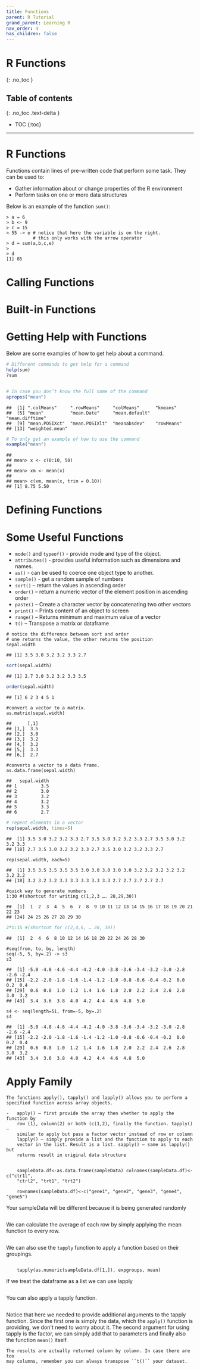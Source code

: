 ```yaml
---
title: Functions
parent: R Tutorial
grand_parent: Learning R
nav_order: 4
has_children: false
---
```


# R Functions
{: .no_toc }


## Table of contents
{: .no_toc .text-delta }

- TOC
{:toc}

---

# R Functions

Functions contain lines of pre-written code that perform some task. They can be used to:
- Gather information about or change properties of the R environment
- Perform tasks on one or more data structures

Below is an example of the function `sum()`:

```
> a = 6
> b <- 9
> c = 15
> 55 -> e # notice that here the variable is on the right.
          # this only works with the arrow operator
> d = sum(a,b,c,e)
>
> d
[1] 85
```

# Calling Functions


# Built-in Functions


# Getting Help with Functions

Below are some examples of how to get help about a command.

``` r
# Different commands to get help for a command
help(sum)
?sum


# In case you don’t know the full name of the command
apropos("mean")
```

    ##  [1] ".colMeans"     ".rowMeans"     "colMeans"      "kmeans"       
    ##  [5] "mean"          "mean.Date"     "mean.default"  "mean.difftime"
    ##  [9] "mean.POSIXct"  "mean.POSIXlt"  "meanabsdev"    "rowMeans"     
    ## [13] "weighted.mean"

``` r
# To only get an example of how to use the command
example("mean")
```

    ##
    ## mean> x <- c(0:10, 50)
    ##
    ## mean> xm <- mean(x)
    ##
    ## mean> c(xm, mean(x, trim = 0.10))
    ## [1] 8.75 5.50


# Defining Functions


# Some Useful Functions


-   `mode()` and `typeof()` - provide mode and type of the object.
-   `attributes()` - provides useful information such as dimensions and names.
-   `as()` - can be used to coerce one object type to another.
-   `sample()` - get a random sample of numbers
-   `sort()` – return the values in ascending order
-   `order()` – return a numeric vector of the element position in ascending order
-   `paste()` – Create a character vector by concatenating two other vectors
-   `print()` – Prints content of an object to screen
-   `range()` – Returns minimum and maximum value of a vector
-   `t()` – Transpose a matrix or dataframe


```{r}
# notice the difference between sort and order
# one returns the value, the other returns the position
sepal.width
```

    ## [1] 3.5 3.0 3.2 3.2 3.3 2.7

``` r
sort(sepal.width)
```

    ## [1] 2.7 3.0 3.2 3.2 3.3 3.5

``` r
order(sepal.width)           
```

    ## [1] 6 2 3 4 5 1

```{r}
#convert a vector to a matrix.
as.matrix(sepal.width)
```

    ##      [,1]
    ## [1,]  3.5
    ## [2,]  3.0
    ## [3,]  3.2
    ## [4,]  3.2
    ## [5,]  3.3
    ## [6,]  2.7

```{r}
#converts a vector to a data frame.
as.data.frame(sepal.width)
```

    ##   sepal.width
    ## 1         3.5
    ## 2         3.0
    ## 3         3.2
    ## 4         3.2
    ## 5         3.3
    ## 6         2.7

``` r
# repeat elements in a vector
rep(sepal.width, times=5)
```

    ##  [1] 3.5 3.0 3.2 3.2 3.3 2.7 3.5 3.0 3.2 3.2 3.3 2.7 3.5 3.0 3.2 3.2 3.3
    ## [18] 2.7 3.5 3.0 3.2 3.2 3.3 2.7 3.5 3.0 3.2 3.2 3.3 2.7

```{r}
rep(sepal.width, each=5)
```

    ##  [1] 3.5 3.5 3.5 3.5 3.5 3.0 3.0 3.0 3.0 3.0 3.2 3.2 3.2 3.2 3.2 3.2 3.2
    ## [18] 3.2 3.2 3.2 3.3 3.3 3.3 3.3 3.3 2.7 2.7 2.7 2.7 2.7

```{r}
#quick way to generate numbers
1:30 #(shortcut for writing c(1,2,3 …. 28,29,30))
```

    ##  [1]  1  2  3  4  5  6  7  8  9 10 11 12 13 14 15 16 17 18 19 20 21 22 23
    ## [24] 24 25 26 27 28 29 30

``` r
2*1:15 #(shortcut for c(2,4,6, … 28, 30))
```

    ##  [1]  2  4  6  8 10 12 14 16 18 20 22 24 26 28 30

```{r}
#seq(from, to, by, length)
seq(-5, 5, by=.2) -> s3
s3
```

    ##  [1] -5.0 -4.8 -4.6 -4.4 -4.2 -4.0 -3.8 -3.6 -3.4 -3.2 -3.0 -2.8 -2.6 -2.4
    ## [15] -2.2 -2.0 -1.8 -1.6 -1.4 -1.2 -1.0 -0.8 -0.6 -0.4 -0.2  0.0  0.2  0.4
    ## [29]  0.6  0.8  1.0  1.2  1.4  1.6  1.8  2.0  2.2  2.4  2.6  2.8  3.0  3.2
    ## [43]  3.4  3.6  3.8  4.0  4.2  4.4  4.6  4.8  5.0

```{r}
s4 <- seq(length=51, from=-5, by=.2)
s4
```

    ##  [1] -5.0 -4.8 -4.6 -4.4 -4.2 -4.0 -3.8 -3.6 -3.4 -3.2 -3.0 -2.8 -2.6 -2.4
    ## [15] -2.2 -2.0 -1.8 -1.6 -1.4 -1.2 -1.0 -0.8 -0.6 -0.4 -0.2  0.0  0.2  0.4
    ## [29]  0.6  0.8  1.0  1.2  1.4  1.6  1.8  2.0  2.2  2.4  2.6  2.8  3.0  3.2
    ## [43]  3.4  3.6  3.8  4.0  4.2  4.4  4.6  4.8  5.0



# Apply Family

    The functions apply(), tapply() and lapply() allows you to perform a
    specified function across array objects.

    -   apply() – first provide the array then whether to apply the function by
        row (1), column(2) or both (c(1,2), finally the function. tapply() –
        similar to apply but pass a factor vector instead of row or column
        lapply() – simply provide a list and the function to apply to each
        vector in the list. Result is a list. sapply() – same as lapply() but
        returns result in original data structure

```{r} sampleData<-matrix(sample(20:160, 20, replace=T)/10, ncol=4, nrow=5)

    sampleData.df<-as.data.frame(sampleData) colnames(sampleData.df)<-c("ctr1l",
    "ctrl2", "trt1", "trt2")

    rownames(sampleData.df)<-c("gene1", "gene2", "gene3", "gene4", "gene5")

```

Your sampleData will be different because it is being generated randomly

```{r} sampleData
```

We can calculate the average of each row by simply applying the mean
    function to every row.

```{r} apply(sampleData, 1, mean)
```

We can also use the `tapply` function to apply a function based on their
    groupings.

```{r} expgroups = factor(c("ctrl", "ctrl", "trt", "trt"))

    tapply(as.numeric(sampleData.df[1,]), expgroups, mean)
```

If we treat the dataframe as a list we can use lapply

```{r} lapply(sampleData.df, mean)
```

You can also apply a tapply function.

```{r} apply(sampleData.df, 1, tapply, expgroups, mean)
```

Notice that here we needed to provide additional arguments to the tapply
    function. Since the first one is simply the data, which the ``apply()``
    function is providing, we don't need to worry about it. The second argument
    for using tapply is the factor, we can simply add that to parameters and
    finally also the function ``mean()`` itself.

    The results are actually returned column by column. In case there are too
    may columns, remember you can always transpose ``t()`` your dataset.

```{r} t(apply(sampleData.df, 1, tapply, expgroups, mean))

```
